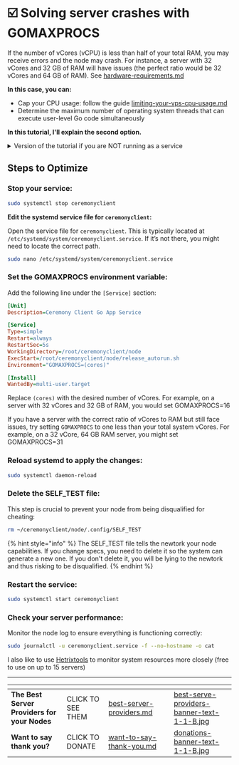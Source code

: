 # ☑️ Solving server crashes with GOMAXPROCS

If the number of vCores (vCPU) is less than half of your total RAM, you may receive errors and the node may crash. For instance, a server with 32 vCores and 32 GB of RAM will have issues (the perfect ratio would be 32 vCores and 64 GB of RAM). See [hardware-requirements.md](../hardware-requirements.md "mention")

**In this case, you can:**

* Cap your CPU usage: follow the guide [limiting-your-vps-cpu-usage.md](limiting-your-vps-cpu-usage.md "mention")
* Determine the maximum number of operating system threads that can execute user-level Go code simultaneously

**In this tutorial, I'll explain the second option.**

<details>

<summary>Version of the tutorial if you are NOT running as a service</summary>

The below process will limit the use of VCores for your whole system, not just your node process.

**Stop your node**

Open your `.bashrc` file using a text editor, such as `nano`:

```sh
nano ~/.bashrc
```

Add the following line at the end of your `.bashrc` file. Replace `(cores)` with the desired number of vCores:

```sh
export GOMAXPROCS=(cores)
```

For example, on a server with 32 vCores and 32 GB of RAM, you would set this number to 16, since it needs to be at least half of your RAM. You can also set it lower if you still receive issues after testing.

If you have a server with the correct ratio of vCores to RAM but still face issues, try setting `GOMAXPROCS` to one less than your total system vCores. For example, on a 32 vCore, 64 GB RAM server, you might set: export GOMAXPROCS=31

To save the changes type CTRL + X, then Y, then ENTER.

### **Delete the SELF\_TEST file:**

This step is crucial to prevent your node from being disqualified for cheating:

```sh
rm ~/ceremonyclient/node/.config/SELF_TEST
```

**Restart your node**

### **Check your server performance:**

Monitor the node log to ensure everything is functioning correctly:

I also like to use [Hetrixtools](https://iri.quest/hetrixtools) to monitor system resources more closely (free to usen up to 15 servers)

</details>

## Steps to Optimize

### **Stop your service:**

```sh
sudo systemctl stop ceremonyclient
```

**Edit the systemd service file for `ceremonyclient`:**

Open the service file for `ceremonyclient`. This is typically located at `/etc/systemd/system/ceremonyclient.service`. If it’s not there, you might need to locate the correct path.

```sh
sudo nano /etc/systemd/system/ceremonyclient.service
```

### **Set the GOMAXPROCS environment variable:**

Add the following line under the `[Service]` section:

```ini
[Unit]
Description=Ceremony Client Go App Service

[Service]
Type=simple
Restart=always
RestartSec=5s
WorkingDirectory=/root/ceremonyclient/node
ExecStart=/root/ceremonyclient/node/release_autorun.sh
Environment="GOMAXPROCS=(cores)"

[Install]
WantedBy=multi-user.target
```

Replace `(cores)` with the desired number of vCores. For example, on a server with 32 vCores and 32 GB of RAM, you would set  GOMAXPROCS=16

If you have a server with the correct ratio of vCores to RAM but still face issues, try setting `GOMAXPROCS` to one less than your total system vCores. For example, on a 32 vCore, 64 GB RAM server, you might set GOMAXPROCS=31

### **Reload systemd to apply the changes:**

```sh
sudo systemctl daemon-reload
```

### **Delete the SELF\_TEST file:**

This step is crucial to prevent your node from being disqualified for cheating:

```sh
rm ~/ceremonyclient/node/.config/SELF_TEST
```

{% hint style="info" %}
The SELF\_TEST file tells the newtork your node capabilities. If you change specs, you need to delete it so the system can generate a new one. If you don't delete it, you will be lying to the newtork and thus risking to be disqualified.
{% endhint %}

### **Restart the service:**

```sh
sudo systemctl start ceremonyclient
```

### **Check your server performance:**

Monitor the node log to ensure everything is functioning correctly:

```sh
sudo journalctl -u ceremonyclient.service -f --no-hostname -o cat
```

I also like to use [Hetrixtools](https://iri.quest/hetrixtools) to monitor system resources more closely (free to use on up to 15 servers)

***

<table data-card-size="large" data-column-title-hidden data-view="cards" data-full-width="false"><thead><tr><th></th><th></th><th data-hidden data-card-target data-type="content-ref"></th><th data-hidden></th><th data-hidden data-card-cover data-type="files"></th></tr></thead><tbody><tr><td><strong>The Best Server Providers for your Nodes</strong></td><td>CLICK TO SEE THEM</td><td><a href="../best-server-providers.md">best-server-providers.md</a></td><td></td><td><a href="../.gitbook/assets/best-serve-providers-banner-text-1-1-B.jpg">best-serve-providers-banner-text-1-1-B.jpg</a></td></tr><tr><td><strong>Want to say thank you?</strong></td><td>CLICK TO DONATE</td><td><a href="../want-to-say-thank-you.md">want-to-say-thank-you.md</a></td><td></td><td><a href="../.gitbook/assets/donations-banner-text-1-1-B.jpg">donations-banner-text-1-1-B.jpg</a></td></tr></tbody></table>

